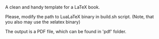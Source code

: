 A clean and handy template for a LaTeX book.

Please, modify the path to LuaLaTeX binary in build.sh script. (Note, that you also may use the xelatex binary)

The output is a PDF file, which can be found in 'pdf' folder.
